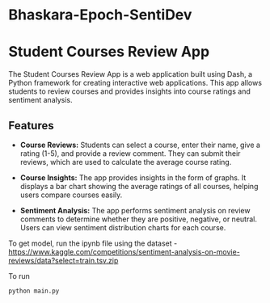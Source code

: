 # Bhaskara-Epoch-SentiDev

# Student Courses Review App

The Student Courses Review App is a web application built using Dash, a Python framework for creating interactive web applications. This app allows students to review courses and provides insights into course ratings and sentiment analysis.

## Features

- **Course Reviews:** Students can select a course, enter their name, give a rating (1-5), and provide a review comment. They can submit their reviews, which are used to calculate the average course rating.

- **Course Insights:** The app provides insights in the form of graphs. It displays a bar chart showing the average ratings of all courses, helping users compare courses easily.

- **Sentiment Analysis:** The app performs sentiment analysis on review comments to determine whether they are positive, negative, or neutral. Users can view sentiment distribution charts for each course.

To get model, run the ipynb file using the dataset - https://www.kaggle.com/competitions/sentiment-analysis-on-movie-reviews/data?select=train.tsv.zip

To run
```
python main.py
```
